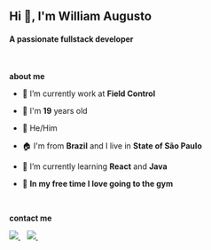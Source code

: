 [linkedin-url]: https://linkedin.com/in/william-augusto
[portfolio-url]: https://willaug.dev
[outlook-url]: williamaugustodev@outlook.com

[linkedin-shield]: https://img.shields.io/badge/LinkedIn-0077B5?style=for-the-badge&logo=linkedin&logoColor=white
[microsoft-shield]: https://img.shields.io/badge/Microsoft_Outlook-0078D4?style=for-the-badge&logo=microsoft-outlook&logoColor=white

## Hi 👋, I'm William Augusto
#### **A passionate fullstack developer**

<br>

**about me**

- 🔭 I’m currently work at **Field Control**

- 📆 I'm **19** years old

- 🌈 He/Him

- 🏠 I'm from **Brazil** and I live in **State of São Paulo**

- 🌱 I’m currently learning **React** and **Java**

- 💪 **In my free time I love going to the gym**

<br>

**contact me**

<p>
  <a target="_blank" rel="noopener" href="https://linkedin.com/in/william-augusto">
    <img src="https://img.shields.io/badge/LinkedIn-038aff?style=for-the-badge&logo=linkedin&logoColor=white" />
  </a>
  &nbsp;&nbsp;

  <a href="mailto:williamaugustodev@outlook.com">
    <img src="https://img.shields.io/badge/Microsoft_Outlook-038aff?style=for-the-badge&logo=microsoft-outlook&logoColor=white" />
  </a>
  &nbsp;&nbsp;
</p>
